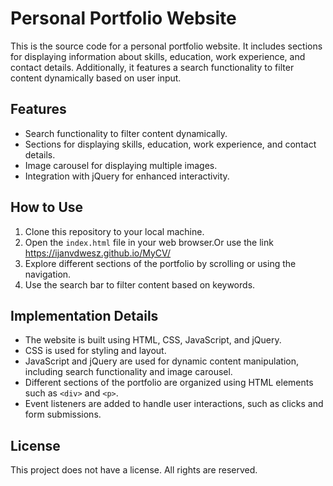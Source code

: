 # Personal Portfolio Website

This is the source code for a personal portfolio website. It includes sections for displaying information about skills, education, work experience, and contact details. Additionally, it features a search functionality to filter content dynamically based on user input.

## Features

- Search functionality to filter content dynamically.
- Sections for displaying skills, education, work experience, and contact details.
- Image carousel for displaying multiple images.
- Integration with jQuery for enhanced interactivity.

## How to Use

1. Clone this repository to your local machine.
2. Open the `index.html` file in your web browser.Or use the link https://ijanvdwesz.github.io/MyCV/
3. Explore different sections of the portfolio by scrolling or using the navigation.
4. Use the search bar to filter content based on keywords.

## Implementation Details

- The website is built using HTML, CSS, JavaScript, and jQuery.
- CSS is used for styling and layout.
- JavaScript and jQuery are used for dynamic content manipulation, including search functionality and image carousel.
- Different sections of the portfolio are organized using HTML elements such as `<div>` and `<p>`.
- Event listeners are added to handle user interactions, such as clicks and form submissions.

## License

This project does not have a license. All rights are reserved.
